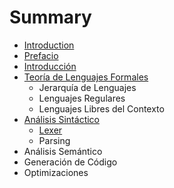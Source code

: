 # Summary

* [Introduction](README.md)
* [Prefacio](Prefacio.md)
* [Introducción](Sintactico/Lexer.md)
* [Teoría de Lenguajes Formales](Parsing.md)
   * Jerarquía de Lenguajes
   * Lenguajes Regulares
   * Lenguajes Libres del Contexto
* [Análisis Sintáctico](Sintactico/Intro.md)
   * [Lexer](Sintactico/Lexer.md)
   * Parsing
* Análisis Semántico
* Generación de Código
* Optimizaciones

